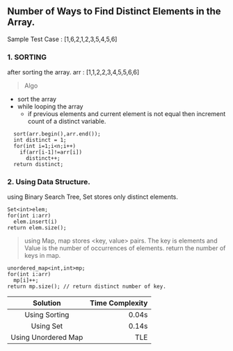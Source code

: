 ## Number of Ways to Find Distinct Elements in the Array.
Sample Test Case : [1,6,2,1,2,3,5,4,5,6]
### 1. SORTING
after sorting the array.
arr : [1,1,2,2,3,4,5,5,6,6]
> Algo
- sort the array
- while looping the array
  - if previous elements and current element is not equal then increment count of a distinct variable. 
```
  sort(arr.begin(),arr.end());
  int distinct = 1;
  for(int i=1;i<n;i++)
    if(arr[i-1]!=arr[i])
      distinct++;
  return distinct;
```
### 2. Using Data Structure.
using Binary Search Tree, Set stores only distinct elements.
```
Set<int>elem;
for(int i:arr)
  elem.insert(i)
return elem.size();
```
>using Map, map stores <key, value> pairs. The key is elements and Value is the number of occurrences of elements.
return the number of keys in map.

```
unordered_map<int,int>mp;
for(int i:arr)
  mp[i]++;
return mp.size(); // return distinct number of key. 
```
|Solution | Time Complexity|
|:-------------------------:|-----------------:|
|Using Sorting|0.04s|
|Using Set|0.14s|
|Using Unordered Map|TLE|
